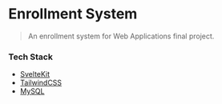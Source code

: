 # Enrollment System

> An enrollment system for Web Applications final project.

### Tech Stack

- [SvelteKit](https://kit.svelte.dev/)
- [TailwindCSS](https://tailwindcss.com/)
- [MySQL](https://www.mysql.com/)
